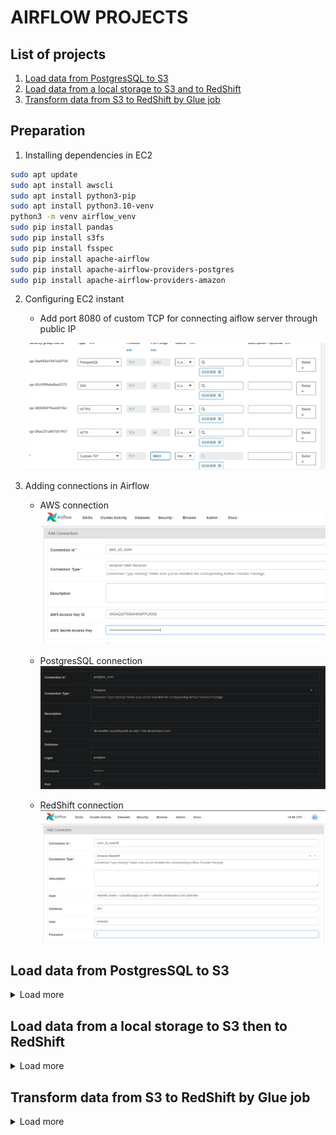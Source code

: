 # AIRFLOW PROJECTS

## List of projects
1. [Load data from PostgresSQL to S3](#load-data-from-postgressql-to-s3)
2. [Load data from a local storage to S3 and to RedShift](#load-data-from-a-local-storage-to-s3-then-to-redshift)
3. [Transform data from S3 to RedShift by Glue job](#transform-data-from-s3-to-redshift-by-glue-job)


## Preparation

1. Installing dependencies in EC2
```bash
sudo apt update
sudo apt install awscli
sudo apt install python3-pip
sudo apt install python3.10-venv
python3 -m venv airflow_venv
sudo pip install pandas 
sudo pip install s3fs
sudo pip install fsspec
sudo pip install apache-airflow
sudo pip install apache-airflow-providers-postgres
sudo pip install apache-airflow-providers-amazon
```

2. Configuring EC2 instant

    * Add port 8080 of custom TCP for connecting aiflow server through public IP

    ![Something](images/Screenshot%202024-01-13%20183516.png)

3. Adding connections in Airflow

    * AWS connection
    ![Something](images/Screenshot%202024-01-20%20222403.png)

    * PostgresSQL connection
    ![Something](images/Screenshot%202024-01-13%20203056.png)

    * RedShift connection
    ![Something](images/Screenshot%202024-01-21%20215513.png)


## Load data from PostgresSQL to S3
<details>
  <summary>Load more</summary>

* The used data in this project is collected from [weather](https://openweathermap.org)
* The services used in the project, are AWS RDS (PostgresSQL), AWS EC2 (Airflow), AWS S3.
* The data from API and data from [S3 file](weather-pipeline/us-city.csv) that are moved to PostgresSql and then combining tables is converted to CSV file and saved to S3.

![Something](weather-pipeline/images/graph.png)

* The Airflow graph. [code file](weather-pipeline/weather_dag.py)

![Something](weather-pipeline/images/Screenshot%202024-01-15%20180143.png)
</details>

## Load data from a local storage to S3 then to RedShift
<details>
  <summary>Load more</summary>

* The used data in this project is collected from [RapidAPI](https://rapidapi.com/)
* The services used in the project, are AWS EC2 (Airflow), AWS S3, AWS Lambda, AWS RedShift, AWS QuickSight.
* The data from API is saved into S3. The data is transformed and loaded to other S3 buckets by [Lambda triggers](zillow-pipeline/lambda/). Airflow is watching the file in S3 and loading it to RedShift. The data in RedShift is exported to QuickSight.

![Something](zillow-pipeline/images/graph.png)

* The Airflow graph. [code file](zillow-pipeline/zillow_dag.py)


![Something](zillow-pipeline/images/Screenshot%202024-01-22%20001945.png)

* The Data in RedShift. 


![Something](zillow-pipeline/images/Screenshot%202024-01-22%20002936.png)

* The Graphs in QuickSight. 


![Something](zillow-pipeline/images/Screenshot%202024-01-22%20003731.png)
</details>

## Transform data from S3 to RedShift by Glue job
<details>
  <summary>Load more</summary>

* The used data in this project is collected from [kaggle](https://kaggle.com/datasets/yeanzc/telco-customer-churn-ibm-dataset/)

* The services used in the project, are AWS EC2 (Airflow), AWS S3, AWS Glue, AWS RedShift, Power BI.

* The data is saved into S3. The data is transformed and loaded to RedShift by Glue ETL. Airflow is watching the Glue Job. The data in RedShift is exported to Power BI.

* The data can be collected by Glue Crawler. Users can analyse the data through AwS Athena.

![Something](customer-churn-pipeline/images/graph.png)

* The Glue ETL. [configurate file](customer-churn-pipeline/S3-to-redshift.py)

![Something](customer-churn-pipeline/images/Screenshot%202024-01-30%20145847.png)

* The Airflow graph. [code file](customer-churn-pipeline/customer-churn-dag.py)


![Something](customer-churn-pipeline/images/Screenshot%202024-01-26%20172734.png)

* Glue Crawlers.

![Something](customer-churn-pipeline/images/Screenshot%202024-01-30%20104834.png)


* The Data in Athena. 

![Something](customer-churn-pipeline/images/Screenshot%202024-01-24%20165542.png)

* The Graphs in PowerBI. 

![Something](customer-churn-pipeline/images/Screenshot%202024-01-26%20174233.png)
  
</details>